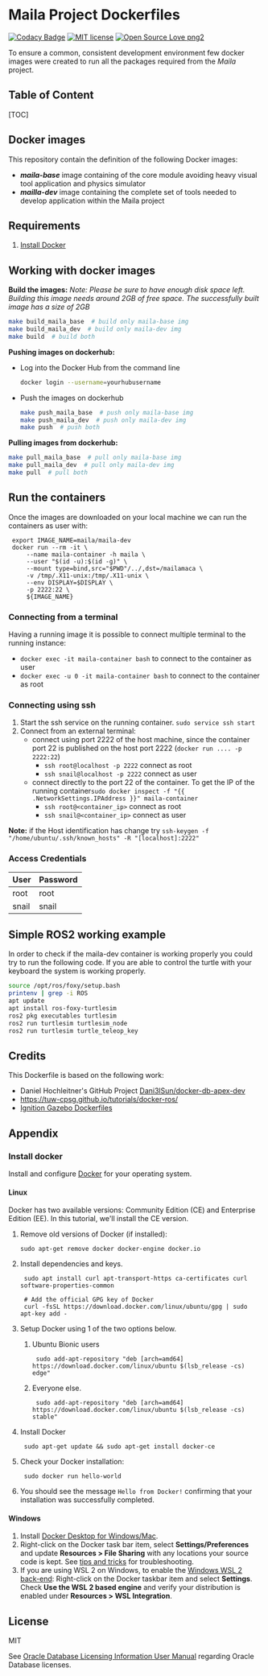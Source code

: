 # Maila Project Dockerfiles

[![Codacy Badge](https://api.codacy.com/project/badge/Grade/4eaea9585d914f7baff0397e2bedeb44)](https://app.codacy.com/gh/Mailamaca/Maila_docker?utm_source=github.com&utm_medium=referral&utm_content=Mailamaca/Maila_docker&utm_campaign=Badge_Grade)
[![MIT license](https://img.shields.io/badge/License-MIT-blue.svg)](https://lbesson.mit-license.org/)
[![Open Source Love png2](https://badges.frapsoft.com/os/v2/open-source.png?v=103)](https://github.com/ellerbrock/open-source-badges/)

To ensure a common, consistent development environment few docker images were created to run all the packages required from the *Maila* project.

## Table of Content

[TOC]

## Docker images

This repository contain the definition of the following Docker images:

* ***maila-base*** image containing of the core module avoiding heavy visual tool application and physics simulator
* ***mailla-dev*** image containing the complete set of tools needed to develop application within the Maila project

## Requirements

1. [Install Docker](https://github.com/ignitionrobotics/ign-gazebo/blob/ign-gazebo4/docker/README.md#Install-Docker)

## Working with docker images

**Build the images:** *Note: Please be sure to have enough disk space left. Building this image needs around 2GB of free space. The successfully built image has a size of 2GB*

```sh
make build_maila_base  # build only maila-base img
make build_maila_dev  # build only maila-dev img
make build  # build both
```

**Pushing images on dockerhub:** 

- Log into the Docker Hub from the command line

  ```sh
  docker login --username=yourhubusername
  ```

- Push the images on dockerhub

  ```sh
  make push_maila_base  # push only maila-base img
  make push_maila_dev  # push only maila-dev img
  make push  # push both
  ```

**Pulling images from dockerhub:**

```sh
make pull_maila_base  # pull only maila-base img
make pull_maila_dev  # pull only maila-dev img
make pull  # pull both
```

## Run the containers

Once the images are downloaded on your local machine we can run the containers as user with:

```shell
 export IMAGE_NAME=maila/maila-dev
 docker run --rm -it \
     --name maila-container -h maila \
     --user "$(id -u):$(id -g)" \
     --mount type=bind,src="$PWD"/../,dst=/mailamaca \
     -v /tmp/.X11-unix:/tmp/.X11-unix \
     --env DISPLAY=$DISPLAY \
     -p 2222:22 \
     ${IMAGE_NAME}
```

### Connecting from a terminal

Having a running image it is possible to connect multiple terminal to the running instance:

- `docker exec -it maila-container bash` to connect to the container as user
- `docker exec -u 0 -it maila-container bash` to connect to the container as root

### Connecting using ssh

1. Start the ssh service on the running container. `sudo service ssh start`
2. Connect from an external terminal:
   - connect using port 2222 of the host machine, since the container port 22 is published on the host port 2222  (`docker run .... -p 2222:22`)
     - `ssh root@localhost -p 2222` connect as root 
     - `ssh snail@localhost -p 2222` connect as user
   - connect directly to the port 22 of the container. To get the IP of the running container`sudo docker inspect -f "{{ .NetworkSettings.IPAddress }}" maila-container`
     - `ssh root@<container_ip>` connect as root 
     - `ssh snail@<container_ip>` connect as user

**Note:** if the Host identification has change try `ssh-keygen -f "/home/ubuntu/.ssh/known_hosts" -R "[localhost]:2222"`

### Access Credentials

| User  | Password |
| ----- | -------- |
| root  | root     |
| snail | snail    |

## Simple ROS2 working example

In order to check if the maila-dev container is working properly you could try to run the following code. If you are able to control the turtle with your keyboard the system is working properly.

``` bash
source /opt/ros/foxy/setup.bash
printenv | grep -i ROS
apt update
apt install ros-foxy-turtlesim
ros2 pkg executables turtlesim
ros2 run turtlesim turtlesim_node
ros2 run turtlesim turtle_teleop_key
```

## Credits

This Dockerfile is based on the following work:

* Daniel Hochleitner's GitHub Project [ Dani3lSun/docker-db-apex-dev](https://github.com/Dani3lSun/docker-db-apex-dev)
* https://tuw-cpsg.github.io/tutorials/docker-ros/
* [Ignition Gazebo Dockerfiles](https://github.com/ignitionrobotics/ign-gazebo/blob/ign-gazebo4/docker/README.md) 

## Appendix

### Install docker

Install and configure [Docker](https://www.docker.com/get-started) for your operating system.

#### Linux

Docker has two available versions: Community Edition (CE) and  Enterprise Edition (EE). In this tutorial, we'll install the CE version.

1. Remove old versions of Docker (if installed):

   ```
   sudo apt-get remove docker docker-engine docker.io
   ```

2. Install dependencies and keys.

   ```
    sudo apt install curl apt-transport-https ca-certificates curl software-properties-common
   
    # Add the official GPG key of Docker
    curl -fsSL https://download.docker.com/linux/ubuntu/gpg | sudo apt-key add -
   ```

3. Setup Docker using 1 of the two options below.

   1. Ubuntu Bionic users

      ```
       sudo add-apt-repository "deb [arch=amd64] https://download.docker.com/linux/ubuntu $(lsb_release -cs) edge"
      ```

   2. Everyone else.

      ```
       sudo add-apt-repository "deb [arch=amd64] https://download.docker.com/linux/ubuntu $(lsb_release -cs) stable"
      ```

4. Install Docker

   ```
    sudo apt-get update && sudo apt-get install docker-ce
   ```

5. Check your Docker installation:

   ```
    sudo docker run hello-world
   ```

6. You should see the message `Hello from Docker!` confirming that your installation was successfully completed.

#### Windows

1. Install [Docker Desktop for Windows/Mac](https://www.docker.com/products/docker-desktop).
2. Right-click on the Docker task bar item, select **Settings/Preferences** and update **Resources > File Sharing** with any locations your source code is kept. See [tips and tricks](https://code.visualstudio.com/docs/remote/troubleshooting#_container-tips) for troubleshooting.
3. If you are using WSL 2 on Windows, to enable the [Windows WSL 2 back-end](https://aka.ms/vscode-remote/containers/docker-wsl2): Right-click on the Docker taskbar item and select **Settings**. Check **Use the WSL 2 based engine** and verify your distribution is enabled under **Resources > WSL Integration**.

## License

MIT

See [Oracle Database Licensing Information User Manual](https://docs.oracle.com/database/122/DBLIC/Licensing-Information.htm#DBLIC-GUID-B6113390-9586-46D7-9008-DCC9EDA45AB4) regarding Oracle Database licenses.
